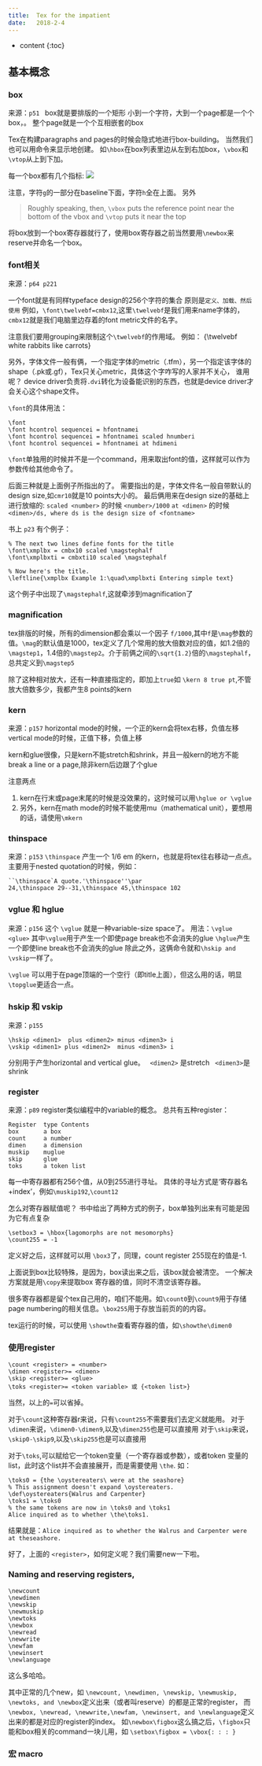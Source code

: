 ```yaml
---
title:  Tex for the impatient
date:   2018-2-4
---
```



* content
{:toc}

## 基本概念
### box
来源：`p51 `
box就是要排版的一个矩形
小到一个字符，大到一个page都是一个个box，。
整个page就是一个个互相嵌套的box

Tex在构建paragraphs and pages的时候会隐式地进行box-building。
当然我们也可以用命令来显示地创建。
如`\hbox`在box列表里边从左到右加box，`\vbox`和`\vtop`从上到下加。

每一个box都有几个指标:
![](teximpatient\box_illustration.png)

注意，字符`g`的一部分在baseline下面，字符`h`全在上面。
另外
>Roughly speaking, then, `\vbox` puts the reference point near the bottom
of the vbox and `\vtop` puts it near the top

将box放到一个box寄存器就行了，使用box寄存器之前当然要用`\newbox`来reserve并命名一个box。



### font相关
来源：`p64 p221`

一个font就是有同样typeface design的256个字符的集合
原则是`定义、加载、然后使用`
例如，`\font\twelvebf=cmbx12`,这里`\twelvebf`是我们用来name字体的，`cmbx12`就是我们电脑里边存着的font metric文件的名字。

注意我们要用grouping来限制这个`\twelvebf`的作用域。
例如：
{\twelvebf white rabbits like carrots}

另外，字体文件一般有俩，一个指定字体的metric（.tfm），另一个指定该字体的shape（.pk或.gf），Tex只关心metric，具体这个字咋写的人家并不关心，
谁用呢？
device driver负责将`.dvi`转化为设备能识别的东西，也就是device driver才会关心这个shape文件。

`\font`的具体用法：
```
\font
\font hcontrol sequencei = hfontnamei
\font hcontrol sequencei = hfontnamei scaled hnumberi
\font hcontrol sequencei = hfontnamei at hdimeni
```
`\font`单独用的时候并不是一个command，用来取出font的值，这样就可以作为参数传给其他命令了。

后面三种就是上面例子所指出的了。
需要指出的是，字体文件名一般自带默认的design size,如`cmr10`就是10 points大小的。
最后俩用来在design size的基础上进行放缩的:
`scaled <number>`  的时候 `<number>/1000`
`at <dimen>` 的时候 `<dimen>/ds, where ds is the design size of <fontname>`

书上 `p23` 有个例子：
```
% The next two lines define fonts for the title
\font\xmplbx = cmbx10 scaled \magstephalf
\font\xmplbxti = cmbxti10 scaled \magstephalf

% Now here's the title.
\leftline{\xmplbx Example 1:\quad\xmplbxti Entering simple text}
```

这个例子中出现了`\magstephalf`,这就牵涉到magnification了

###  magnification
tex排版的时候，所有的dimension都会乘以一个因子 `f/1000`,其中`f`是`\mag`参数的值。`\mag`的默认值是1000，tex定义了几个常用的放大倍数对应的值，如1.2倍的`\magstep1`，1.4倍的`\magstep2`。介于前俩之间的`\sqrt{1.2}`倍的`\magstephalf`，总共定义到`\magstep5`

除了这种相对放大，还有一种直接指定的，即加上`true`如 `\kern 8 true pt`,不管放大倍数多少，我都产生8 points的kern

### kern
来源：`p157`
horizontal mode的时候，一个正的kern会将tex右移，负值左移
vertical mode的时候，正值下移，负值上移

kern和glue很像，只是kern不能stretch和shrink，并且一般kern的地方不能break a line or a page,除非kern后边跟了个glue

注意两点
1. kern在行末或page末尾的时候是没效果的，这时候可以用`\hglue or \vglue`
1. 另外，kern在math mode的时候不能使用mu（mathematical unit），要想用的话，请使用`\mkern`

###  thinspace
来源：`p153`
`\thinspace` 产生一个 $1/6$ em 的kern，也就是将tex往右移动一点点。
主要用于nested quotation的时候，例如：
```
``\thinspace`A quote.'\thinspace''\par
24,\thinspace 29--31,\thinspace 45,\thinspace 102
```

### vglue  和  hglue
来源：`p156`
这个 `\vglue` 就是一种variable-size space了。
用法：`\vglue <glue>`
其中`\vglue`用于产生一个即使page break也不会消失的glue
`\hglue`产生一个即使line break也不会消失的glue
除此之外，这俩命令就和`\hskip and \vskip`一样了。

`\vglue` 可以用于在page顶端的一个空行（即title上面），但这么用的话，明显 `\topglue`更适合一点。

### hskip 和 vskip
来源：`p155`
```
\hskip <dimen1>  plus <dimen2> minus <dimen3> i
\vskip <dimen1> plus <dimen2>  minus <dimen3> i
```
分别用于产生horizontal and vertical glue。
` <dimen2>` 是stretch ` <dimen3>`是shrink


    
###  register
来源：`p89`
 register类似编程中的variable的概念。
 总共有五种register：
```
Register  type Contents
box       a box
count     a number
dimen     a dimension
muskip    muglue
skip      glue
toks      a token list
```

每一中寄存器都有256个值，从0到255进行寻址。
具体的寻址方式是‘寄存器名+index’，例如`\muskip192`,`\count12`

怎么对寄存器赋值呢？
书中给出了两种方式的例子，box单独列出来有可能是因为它有点复杂
```
\setbox3 = \hbox{lagomorphs are not mesomorphs}
\count255 = -1
```
定义好之后，这样就可以用 `\box3`了，同理，count register 255现在的值是-1.

上面说到box比较特殊，是因为，box读出来之后，该box就会被清空。
一个解决方案就是用`\copy`来提取box 寄存器的值，同时不清空该寄存器。

很多寄存器都是留个tex自己用的，咱们不能用。如`\count0`到`\count9`用于存储page numbering的相关信息。`\box255`用于存放当前页的的内容。

tex运行的时候，可以使用 `\showthe`查看寄存器的值，如`\showthe\dimen0`

### 使用register
```
\count <register> = <number>
\dimen <register>= <dimen>
\skip <register>= <glue>
\toks <register>= <token variable> 或 {<token list>}
```
当然，以上的`=`可以省掉。

对于`\count`这种寄存器r来说，只有`\count255`不需要我们去定义就能用。
对于`\dimen`来说，`\dimen0-\dimen9`,以及`\dimen255`也是可以直接用
对于`\skip`来说，`\skip0-\skip9`,以及`\skip255`也是可以直接用


对于`\toks`,可以赋给它一个token变量（一个寄存器或参数），或者token 变量的list，此时这个list并不会直接展开，而是需要使用 `\the`.
如：
```
\toks0 = {the \oystereaters\ were at the seashore}
% This assignment doesn't expand \oystereaters.
\def\oystereaters{Walrus and Carpenter}
\toks1 = \toks0
% the same tokens are now in \toks0 and \toks1
Alice inquired as to whether \the\toks1.
```
结果就是：`Alice inquired as to whether the Walrus and Carpenter were at theseashore.`

好了，上面的 `<register>`，如何定义呢？我们需要new一下啦。

### Naming and reserving registers,

```
\newcount
\newdimen
\newskip
\newmuskip
\newtoks
\newbox
\newread
\newwrite
\newfam
\newinsert
\newlanguage
```
这么多哈哈。

其中正常的几个new，如 `\newcount, \newdimen, \newskip, \newmuskip, \newtoks, and \newbox`定义出来（或者叫reserve）的都是正常的register，
而`\newbox, \newread, \newwrite,\newfam, \newinsert, and \newlanguage`定义出来的都是对应的register的index。
如`\newbox\figbox`这么搞之后，`\figbox`只能和box相关的command一块儿用，如 `\setbox\figbox = \vbox{: : : }`

### 宏 macro
